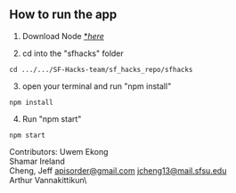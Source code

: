 ## How to run the app

1. Download Node [**here*](https://nodejs.dev/)

2. cd into the "sfhacks" folder
  ```
  cd .../.../SF-Hacks-team/sf_hacks_repo/sfhacks
  ```
3. open your terminal and run "npm install"
  ```
  npm install
  ```

4. Run "npm start"
  ```
  npm start
  ```

Contributors:
Uwem Ekong\
Shamar Ireland\
Cheng, Jeff apisorder@gmail.com jcheng13@mail.sfsu.edu\
Arthur Vannakittikun\
